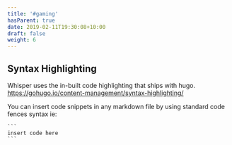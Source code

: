 ```yaml
---
title: '#gaming'
hasParent: true
date: 2019-02-11T19:30:08+10:00
draft: false
weight: 6
---
```


## Syntax Highlighting

Whisper uses the in-built code highlighting that ships with hugo. https://gohugo.io/content-management/syntax-highlighting/

You can insert code snippets in any markdown file by using standard code fences syntax ie:

````
```
insert code here
```
````